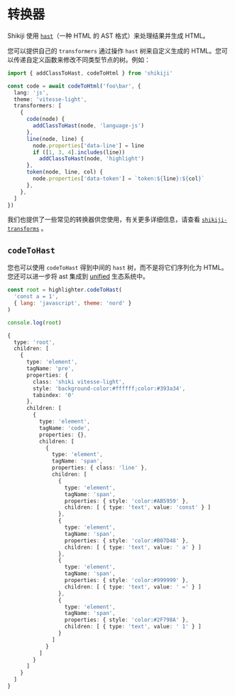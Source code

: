# 转换器

Shikiji 使用 [`hast`](https://github.com/syntax-tree/hast)（一种 HTML 的 AST 格式）来处理结果并生成 HTML。

您可以提供自己的 `transformers` 通过操作 `hast` 树来自定义生成的 HTML。您可以传递自定义函数来修改不同类型节点的树。例如：

```ts twoslash
import { addClassToHast, codeToHtml } from 'shikiji'

const code = await codeToHtml('foo\bar', {
  lang: 'js',
  theme: 'vitesse-light',
  transformers: [
    {
      code(node) {
        addClassToHast(node, 'language-js')
      },
      line(node, line) {
        node.properties['data-line'] = line
        if ([1, 3, 4].includes(line))
          addClassToHast(node, 'highlight')
      },
      token(node, line, col) {
        node.properties['data-token'] = `token:${line}:${col}`
      },
    },
  ]
})
```

我们也提供了一些常见的转换器供您使用，有关更多详细信息，请查看 [`shikiji-transforms`](/packages/transformers) 。

## `codeToHast`

您也可以使用 `codeToHast` 得到中间的 `hast` 树，而不是将它们序列化为 HTML。您还可以进一步将 ast 集成到 [unified](https://github.com/unifiedjs) 生态系统中。

```js
const root = highlighter.codeToHast(
  'const a = 1',
  { lang: 'javascript', theme: 'nord' }
)

console.log(root)
```

<!-- eslint-skip -->

```ts
{
  type: 'root',
  children: [
    {
      type: 'element',
      tagName: 'pre',
      properties: {
        class: 'shiki vitesse-light',
        style: 'background-color:#ffffff;color:#393a34',
        tabindex: '0'
      },
      children: [
        {
          type: 'element',
          tagName: 'code',
          properties: {},
          children: [
            {
              type: 'element',
              tagName: 'span',
              properties: { class: 'line' },
              children: [
                {
                  type: 'element',
                  tagName: 'span',
                  properties: { style: 'color:#AB5959' },
                  children: [ { type: 'text', value: 'const' } ]
                },
                {
                  type: 'element',
                  tagName: 'span',
                  properties: { style: 'color:#B07D48' },
                  children: [ { type: 'text', value: ' a' } ]
                },
                {
                  type: 'element',
                  tagName: 'span',
                  properties: { style: 'color:#999999' },
                  children: [ { type: 'text', value: ' =' } ]
                },
                {
                  type: 'element',
                  tagName: 'span',
                  properties: { style: 'color:#2F798A' },
                  children: [ { type: 'text', value: ' 1' } ]
                }
              ]
            }
          ]
        }
      ]
    }
  ]
}
```
